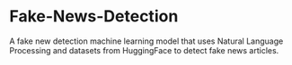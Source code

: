 # Fake-News-Detection
A fake new detection machine learning model that uses Natural Language Processing and datasets from HuggingFace to detect fake news articles. 

